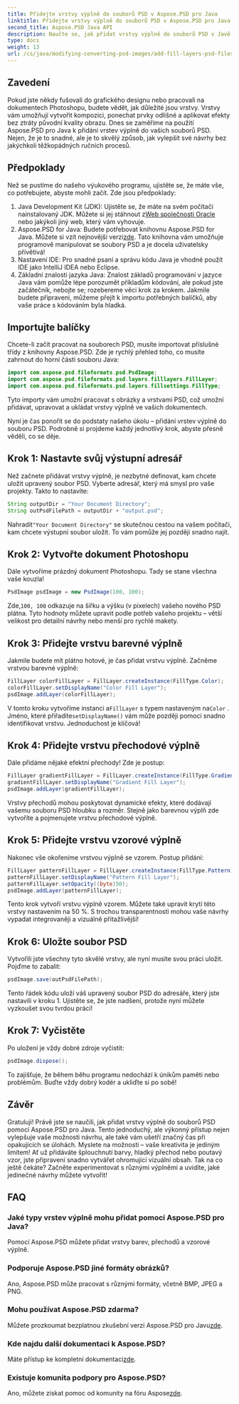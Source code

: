 ```yaml
---
title: Přidejte vrstvy výplně do souborů PSD v Aspose.PSD pro Java
linktitle: Přidejte vrstvy výplně do souborů PSD v Aspose.PSD pro Java
second_title: Aspose.PSD Java API
description: Naučte se, jak přidat vrstvy výplně do souborů PSD v Javě pomocí Aspose.PSD s naším průvodcem krok za krokem. Vylepšete své návrhy.
type: docs
weight: 13
url: /cs/java/modifying-converting-psd-images/add-fill-layers-psd-files/
---
```

## Zavedení
Pokud jste někdy fušovali do grafického designu nebo pracovali na dokumentech Photoshopu, budete vědět, jak důležité jsou vrstvy. Vrstvy vám umožňují vytvořit kompozici, ponechat prvky odlišné a aplikovat efekty bez ztráty původní kvality obrazu. Dnes se zaměříme na použití Aspose.PSD pro Java k přidání vrstev výplně do vašich souborů PSD. Nejen, že je to snadné, ale je to skvělý způsob, jak vylepšit své návrhy bez jakýchkoli těžkopádných ručních procesů.
## Předpoklady
Než se pustíme do našeho výukového programu, ujistěte se, že máte vše, co potřebujete, abyste mohli začít. Zde jsou předpoklady:
1.  Java Development Kit (JDK): Ujistěte se, že máte na svém počítači nainstalovaný JDK. Můžete si jej stáhnout z[Web společnosti Oracle](https://www.oracle.com/java/technologies/javase-jdk11-downloads.html) nebo jakýkoli jiný web, který vám vyhovuje.
2.  Aspose.PSD for Java: Budete potřebovat knihovnu Aspose.PSD for Java. Můžete si vzít nejnovější verzi[zde](https://releases.aspose.com/psd/java/). Tato knihovna vám umožňuje programově manipulovat se soubory PSD a je docela uživatelsky přívětivá!
3. Nastavení IDE: Pro snadné psaní a správu kódu Java je vhodné použít IDE jako IntelliJ IDEA nebo Eclipse.
4. Základní znalosti jazyka Java: Znalost základů programování v jazyce Java vám pomůže lépe porozumět příkladům kódování, ale pokud jste začátečník, nebojte se; rozebereme věci krok za krokem.
Jakmile budete připraveni, můžeme přejít k importu potřebných balíčků, aby vaše práce s kódováním byla hladká.
## Importujte balíčky
Chcete-li začít pracovat na souborech PSD, musíte importovat příslušné třídy z knihovny Aspose.PSD. Zde je rychlý přehled toho, co musíte zahrnout do horní části souboru Java:
```java
import com.aspose.psd.fileformats.psd.PsdImage;
import com.aspose.psd.fileformats.psd.layers.filllayers.FillLayer;
import com.aspose.psd.fileformats.psd.layers.fillsettings.FillType;
```
Tyto importy vám umožní pracovat s obrázky a vrstvami PSD, což umožní přidávat, upravovat a ukládat vrstvy výplně ve vašich dokumentech.

Nyní je čas ponořit se do podstaty našeho úkolu – přidání vrstev výplně do souboru PSD. Podrobně si projdeme každý jednotlivý krok, abyste přesně věděli, co se děje.
## Krok 1: Nastavte svůj výstupní adresář
Než začnete přidávat vrstvy výplně, je nezbytné definovat, kam chcete uložit upravený soubor PSD. Vyberte adresář, který má smysl pro vaše projekty. Takto to nastavíte:
```java
String outputDir = "Your Document Directory";
String outPsdFilePath = outputDir + "output.psd";
```
 Nahradit`"Your Document Directory"` se skutečnou cestou na vašem počítači, kam chcete výstupní soubor uložit. To vám pomůže jej později snadno najít.
## Krok 2: Vytvořte dokument Photoshopu
Dále vytvoříme prázdný dokument Photoshopu. Tady se stane všechna vaše kouzla!
```java
PsdImage psdImage = new PsdImage(100, 100);
```
 Zde,`100, 100` odkazuje na šířku a výšku (v pixelech) vašeho nového PSD plátna. Tyto hodnoty můžete upravit podle potřeb vašeho projektu – větší velikost pro detailní návrhy nebo menší pro rychlé makety.
## Krok 3: Přidejte vrstvu barevné výplně
Jakmile budete mít plátno hotové, je čas přidat vrstvu výplně. Začněme vrstvou barevné výplně:
```java
FillLayer colorFillLayer = FillLayer.createInstance(FillType.Color);
colorFillLayer.setDisplayName("Color Fill Layer");
psdImage.addLayer(colorFillLayer);
```
 V tomto kroku vytvoříme instanci a`FillLayer` s typem nastaveným na`Color` . Jméno, které přiřadíte`setDisplayName()` vám může později pomoci snadno identifikovat vrstvu. Jednoduchost je klíčová!
## Krok 4: Přidejte vrstvu přechodové výplně
Dále přidáme nějaké efektní přechody! Zde je postup:
```java
FillLayer gradientFillLayer = FillLayer.createInstance(FillType.Gradient);
gradientFillLayer.setDisplayName("Gradient Fill Layer");
psdImage.addLayer(gradientFillLayer);
```
Vrstvy přechodů mohou poskytovat dynamické efekty, které dodávají vašemu souboru PSD hloubku a rozměr. Stejně jako barevnou výplň zde vytvoříte a pojmenujete vrstvu přechodové výplně.
## Krok 5: Přidejte vrstvu vzorové výplně
Nakonec vše okořeníme vrstvou výplně se vzorem. Postup přidání:
```java
FillLayer patternFillLayer = FillLayer.createInstance(FillType.Pattern);
patternFillLayer.setDisplayName("Pattern Fill Layer");
patternFillLayer.setOpacity((byte)50);
psdImage.addLayer(patternFillLayer);
```
Tento krok vytvoří vrstvu výplně vzorem. Můžete také upravit krytí této vrstvy nastavením na 50 %. S trochou transparentnosti mohou vaše návrhy vypadat integrovaněji a vizuálně přitažlivější!
## Krok 6: Uložte soubor PSD
Vytvořili jste všechny tyto skvělé vrstvy, ale nyní musíte svou práci uložit. Pojďme to zabalit:
```java
psdImage.save(outPsdFilePath);
```
Tento řádek kódu uloží váš upravený soubor PSD do adresáře, který jste nastavili v kroku 1. Ujistěte se, že jste nadšení, protože nyní můžete vyzkoušet svou tvrdou práci!
## Krok 7: Vyčistěte
Po uložení je vždy dobré zdroje vyčistit:
```java
psdImage.dispose();
```
To zajišťuje, že během běhu programu nedochází k únikům paměti nebo problémům. Buďte vždy dobrý kodér a ukliďte si po sobě!
## Závěr
Gratuluji! Právě jste se naučili, jak přidat vrstvy výplně do souborů PSD pomocí Aspose.PSD pro Java. Tento jednoduchý, ale výkonný přístup nejen vylepšuje vaše možnosti návrhu, ale také vám ušetří značný čas při opakujících se úlohách. Myslete na možnosti – vaše kreativita je jediným limitem! Ať už přidáváte šplouchnutí barvy, hladký přechod nebo poutavý vzor, jste připraveni snadno vytvářet ohromující vizuální obsah.
Tak na co ještě čekáte? Začněte experimentovat s různými výplněmi a uvidíte, jaké jedinečné návrhy můžete vytvořit!
## FAQ
### Jaké typy vrstev výplně mohu přidat pomocí Aspose.PSD pro Java?
Pomocí Aspose.PSD můžete přidat vrstvy barev, přechodů a vzorové výplně.
### Podporuje Aspose.PSD jiné formáty obrázků?
Ano, Aspose.PSD může pracovat s různými formáty, včetně BMP, JPEG a PNG.
### Mohu používat Aspose.PSD zdarma?
Můžete prozkoumat bezplatnou zkušební verzi Aspose.PSD pro Javu[zde](https://releases.aspose.com/).
### Kde najdu další dokumentaci k Aspose.PSD?
 Máte přístup ke kompletní dokumentaci[zde](https://reference.aspose.com/psd/java/).
### Existuje komunita podpory pro Aspose.PSD?
 Ano, můžete získat pomoc od komunity na fóru Aspose[zde](https://forum.aspose.com/c/psd/34).